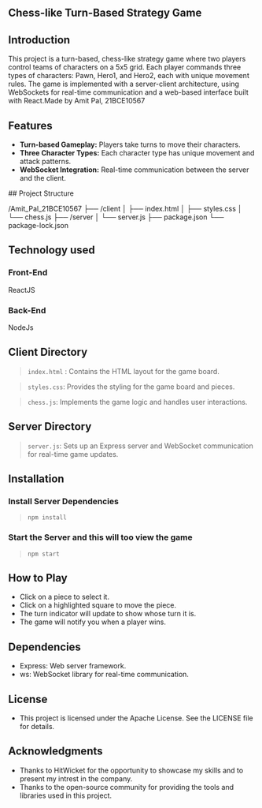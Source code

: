
## Chess-like Turn-Based Strategy Game


## Introduction
This project is a turn-based, chess-like strategy game where two players control teams of characters on a 5x5 grid. Each player commands three types of characters: Pawn, Hero1, and Hero2, each with unique movement rules. The game is implemented with a server-client architecture, using WebSockets for real-time communication and a web-based interface built with React.Made by Amit Pal, 21BCE10567

## Features
- **Turn-based Gameplay:** Players take turns to move their characters.
- **Three Character Types:** Each character type has unique movement and attack patterns.
- **WebSocket Integration:** Real-time communication between the server and the client.

<picture>
## Project Structure
 
/Amit_Pal_21BCE10567
├── /client
│   ├── index.html
│   ├── styles.css
│   └── chess.js
├── /server
│   └── server.js
├── package.json
└── package-lock.json

</picture>


## Technology used 

### Front-End 
ReactJS 

### Back-End
NodeJs


## Client Directory
> `index.html` : Contains the HTML layout for the game board.

> `styles.css`: Provides the styling for the game board and pieces.

> `chess.js`: Implements the game logic and handles user interactions.


## Server Directory
 > `server.js`: Sets up an Express server and WebSocket communication for real-time game updates.

## Installation
### Install Server Dependencies 
> `npm install`

### Start the Server and this will too view the game

>`npm start`

## How to Play

- Click on a piece to select it.
- Click on a highlighted square to move the piece.
- The turn indicator will update to show whose turn it is.
- The game will notify you when a player wins.



## Dependencies
- Express: Web server framework.
- ws: WebSocket library for real-time communication.

## License
- This project is licensed under the Apache License. See the LICENSE file for details.

## Acknowledgments
- Thanks to HitWicket for the opportunity to showcase my skills and to present my intrest in the company.
- Thanks to the open-source community for providing the tools and libraries used in this project.

